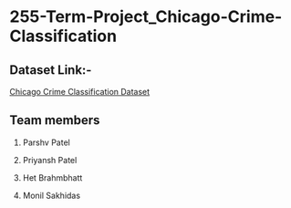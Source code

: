 # 255-Term-Project_Chicago-Crime-Classification

## Dataset Link:-
[Chicago Crime Classification Dataset](https://data.cityofchicago.org/Public-Safety/Crimes-2001-to-Present/ijzp-q8t2/data)

## Team members

1. Parshv Patel

2. Priyansh Patel

3. Het Brahmbhatt

4. Monil Sakhidas
